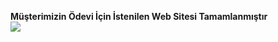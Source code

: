 **Müşterimizin Ödevi İçin İstenilen Web Sitesi Tamamlanmıştır**</br>
<img src="https://hizliresim.com/filcr45][img]https://i.hizliresim.com/filcr45.png[/img]"/>
